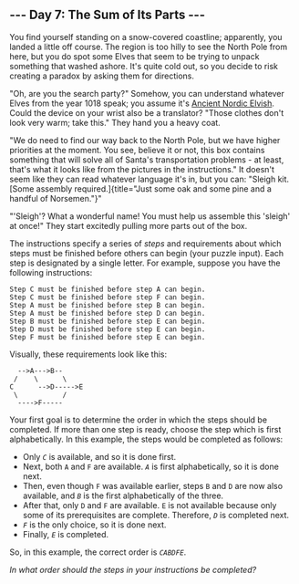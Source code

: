 ## \-\-- Day 7: The Sum of Its Parts \-\--

You find yourself standing on a snow-covered coastline; apparently, you
landed a little off course. The region is too hilly to see the North
Pole from here, but you do spot some Elves that seem to be trying to
unpack something that washed ashore. It\'s quite cold out, so you decide
to risk creating a paradox by asking them for directions.

\"Oh, are you the search party?\" Somehow, you can understand whatever
Elves from the year 1018 speak; you assume it\'s [Ancient Nordic
Elvish](/2015/day/6). Could the device on your wrist also be a
translator? \"Those clothes don\'t look very warm; take this.\" They
hand you a heavy coat.

\"We do need to find our way back to the North Pole, but we have higher
priorities at the moment. You see, believe it or not, this box contains
something that will solve all of Santa\'s transportation problems - at
least, that\'s what it looks like from the pictures in the
instructions.\" It doesn\'t seem like they can read whatever language
it\'s in, but you can: \"Sleigh kit. [Some assembly
required.]{title="Just some oak and some pine and a handful of Norsemen."}\"

\"\'Sleigh\'? What a wonderful name! You must help us assemble this
\'sleigh\' at once!\" They start excitedly pulling more parts out of the
box.

The instructions specify a series of *steps* and requirements about
which steps must be finished before others can begin (your puzzle
input). Each step is designated by a single letter. For example, suppose
you have the following instructions:

    Step C must be finished before step A can begin.
    Step C must be finished before step F can begin.
    Step A must be finished before step B can begin.
    Step A must be finished before step D can begin.
    Step B must be finished before step E can begin.
    Step D must be finished before step E can begin.
    Step F must be finished before step E can begin.

Visually, these requirements look like this:

      -->A--->B--
     /    \      \
    C      -->D----->E
     \           /
      ---->F-----

Your first goal is to determine the order in which the steps should be
completed. If more than one step is ready, choose the step which is
first alphabetically. In this example, the steps would be completed as
follows:

-   Only *`C`* is available, and so it is done first.
-   Next, both `A` and `F` are available. *`A`* is first alphabetically,
    so it is done next.
-   Then, even though `F` was available earlier, steps `B` and `D` are
    now also available, and *`B`* is the first alphabetically of the
    three.
-   After that, only `D` and `F` are available. `E` is not available
    because only some of its prerequisites are complete. Therefore,
    *`D`* is completed next.
-   *`F`* is the only choice, so it is done next.
-   Finally, *`E`* is completed.

So, in this example, the correct order is *`CABDFE`*.

*In what order should the steps in your instructions be completed?*
